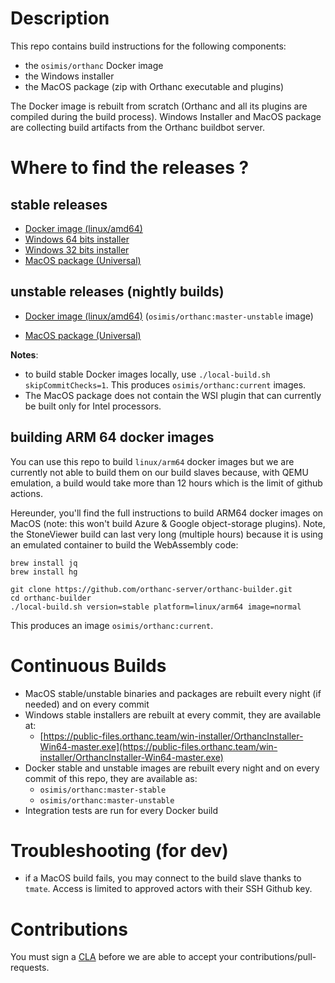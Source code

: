 # Description

This repo contains build instructions for the following components:

- the `osimis/orthanc` Docker image
- the Windows installer
- the MacOS package (zip with Orthanc executable and plugins)

The Docker image is rebuilt from scratch (Orthanc and all its plugins are compiled during the build process).
Windows Installer and MacOS package are collecting build artifacts from the Orthanc buildbot server.

# Where to find the releases ?

## stable releases

- [Docker image (linux/amd64)](https://hub.docker.com/r/osimis/orthanc)
- [Windows 64 bits installer](https://orthanc.uclouvain.be/downloads/windows-64/installers/index.html)
- [Windows 32 bits installer](https://orthanc.uclouvain.be/downloads/windows-32/installers/index.html)
- [MacOS package (Universal)](https://orthanc.uclouvain.be/downloads/macos/packages/universal/index.html)

## unstable releases (nightly builds)

- [Docker image (linux/amd64)](https://hub.docker.com/r/osimis/orthanc) (`osimis/orthanc:master-unstable` image)
<!-- - [Windows 64 bits installer](https://orthanc.osimis.io/win-installer/OrthancInstaller-Win64-master.exe) these are actually 'stable'!-->
<!-- - [Windows 32 bits installer](https://orthanc.osimis.io/win-installer/OrthancInstaller-Win32-master.exe) these are actually 'stable'!-->
- [MacOS package (Universal)](https://public-files.orthanc.team/osx/releases/Orthanc-OSX-master-unstable.zip)


**Notes**: 

- to build stable Docker images locally, use `./local-build.sh skipCommitChecks=1`.  This produces `osimis/orthanc:current` images.
- The MacOS package does not contain the WSI plugin that can currently be built only for Intel processors.

## building ARM 64 docker images

You can use this repo to build `linux/arm64` docker images but we are currently not able to build them on our build slaves because, with QEMU emulation, a build would take more than 12 hours which is the limit of github actions.

Hereunder, you'll find the full instructions to build ARM64 docker images on MacOS (note: this won't build Azure & Google object-storage plugins).  Note, the StoneViewer build can last very long (multiple hours) because it is using an emulated container to build the WebAssembly code:
```
brew install jq
brew install hg

git clone https://github.com/orthanc-server/orthanc-builder.git
cd orthanc-builder
./local-build.sh version=stable platform=linux/arm64 image=normal
```

This produces an image `osimis/orthanc:current`.


# Continuous Builds

- MacOS stable/unstable binaries and packages are rebuilt every night (if needed) and on every commit
- Windows stable installers are rebuilt at every commit, they are available at:
  - [https://public-files.orthanc.team/win-installer/OrthancInstaller-Win64-master.exe](https://public-files.orthanc.team/win-installer/OrthancInstaller-Win64-master.exe)
- Docker stable and unstable images are rebuilt every night and on every commit of this repo, they are available as:
  - `osimis/orthanc:master-stable`
  - `osimis/orthanc:master-unstable`
- Integration tests are run for every Docker build

# Troubleshooting (for dev)

- if a MacOS build fails, you may connect to the build slave thanks to `tmate`.  Access is limited to approved actors with their SSH Github key.

# Contributions

You must sign a [CLA](https://en.wikipedia.org/wiki/Contributor_License_Agreement) before we are able to accept your contributions/pull-requests.  

